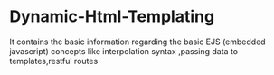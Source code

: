 # Dynamic-Html-Templating
It contains the basic information regarding the basic EJS (embedded javascript) concepts like interpolation syntax ,passing data to templates,restful routes
